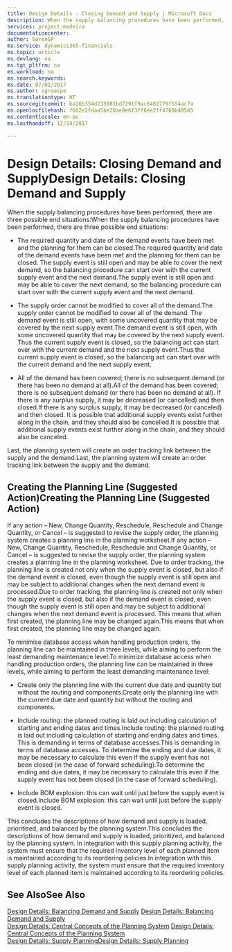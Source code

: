 ```yaml
---
title: Design Details - Closing Demand and Supply | Microsoft Docs
description: When the supply balancing procedures have been performed, there are three possible end situations.
services: project-madeira
documentationcenter: 
author: SorenGP
ms.service: dynamics365-financials
ms.topic: article
ms.devlang: na
ms.tgt_pltfrm: na
ms.workload: na
ms.search.keywords: 
ms.date: 07/01/2017
ms.author: sgroespe
ms.translationtype: HT
ms.sourcegitcommit: ba26b354d235981bd7291f9ac6402779f554ac7a
ms.openlocfilehash: f682e2fdaa5be20ae8e6f3ff6ee2ff4769b48545
ms.contentlocale: en-au
ms.lasthandoff: 12/14/2017

---
```

# <a name="design-details-closing-demand-and-supply"></a><span data-ttu-id="b68cf-103">Design Details: Closing Demand and Supply</span><span class="sxs-lookup"><span data-stu-id="b68cf-103">Design Details: Closing Demand and Supply</span></span>
<span data-ttu-id="b68cf-104">When the supply balancing procedures have been performed, there are three possible end situations:</span><span class="sxs-lookup"><span data-stu-id="b68cf-104">When the supply balancing procedures have been performed, there are three possible end situations:</span></span>  

-   <span data-ttu-id="b68cf-105">The required quantity and date of the demand events have been met and the planning for them can be closed.</span><span class="sxs-lookup"><span data-stu-id="b68cf-105">The required quantity and date of the demand events have been met and the planning for them can be closed.</span></span> <span data-ttu-id="b68cf-106">The supply event is still open and may be able to cover the next demand, so the balancing procedure can start over with the current supply event and the next demand.</span><span class="sxs-lookup"><span data-stu-id="b68cf-106">The supply event is still open and may be able to cover the next demand, so the balancing procedure can start over with the current supply event and the next demand.</span></span>  

-   <span data-ttu-id="b68cf-107">The supply order cannot be modified to cover all of the demand.</span><span class="sxs-lookup"><span data-stu-id="b68cf-107">The supply order cannot be modified to cover all of the demand.</span></span> <span data-ttu-id="b68cf-108">The demand event is still open, with some uncovered quantity that may be covered by the next supply event.</span><span class="sxs-lookup"><span data-stu-id="b68cf-108">The demand event is still open, with some uncovered quantity that may be covered by the next supply event.</span></span> <span data-ttu-id="b68cf-109">Thus the current supply event is closed, so the balancing act can start over with the current demand and the next supply event.</span><span class="sxs-lookup"><span data-stu-id="b68cf-109">Thus the current supply event is closed, so the balancing act can start over with the current demand and the next supply event.</span></span>  

-   <span data-ttu-id="b68cf-110">All of the demand has been covered; there is no subsequent demand (or there has been no demand at all).</span><span class="sxs-lookup"><span data-stu-id="b68cf-110">All of the demand has been covered; there is no subsequent demand (or there has been no demand at all).</span></span> <span data-ttu-id="b68cf-111">If there is any surplus supply, it may be decreased (or cancelled) and then closed.</span><span class="sxs-lookup"><span data-stu-id="b68cf-111">If there is any surplus supply, it may be decreased (or canceled) and then closed.</span></span> <span data-ttu-id="b68cf-112">It is possible that additional supply events exist further along in the chain, and they should also be cancelled.</span><span class="sxs-lookup"><span data-stu-id="b68cf-112">It is possible that additional supply events exist further along in the chain, and they should also be canceled.</span></span>  

 <span data-ttu-id="b68cf-113">Last, the planning system will create an order tracking link between the supply and the demand.</span><span class="sxs-lookup"><span data-stu-id="b68cf-113">Last, the planning system will create an order tracking link between the supply and the demand.</span></span>  

## <a name="creating-the-planning-line-suggested-action"></a><span data-ttu-id="b68cf-114">Creating the Planning Line (Suggested Action)</span><span class="sxs-lookup"><span data-stu-id="b68cf-114">Creating the Planning Line (Suggested Action)</span></span>  
 <span data-ttu-id="b68cf-115">If any action – New, Change Quantity, Reschedule, Reschedule and Change Quantity, or Cancel – is suggested to revise the supply order, the planning system creates a planning line in the planning worksheet.</span><span class="sxs-lookup"><span data-stu-id="b68cf-115">If any action – New, Change Quantity, Reschedule, Reschedule and Change Quantity, or Cancel – is suggested to revise the supply order, the planning system creates a planning line in the planning worksheet.</span></span> <span data-ttu-id="b68cf-116">Due to order tracking, the planning line is created not only when the supply event is closed, but also if the demand event is closed, even though the supply event is still open and may be subject to additional changes when the next demand event is processed.</span><span class="sxs-lookup"><span data-stu-id="b68cf-116">Due to order tracking, the planning line is created not only when the supply event is closed, but also if the demand event is closed, even though the supply event is still open and may be subject to additional changes when the next demand event is processed.</span></span> <span data-ttu-id="b68cf-117">This means that when first created, the planning line may be changed again.</span><span class="sxs-lookup"><span data-stu-id="b68cf-117">This means that when first created, the planning line may be changed again.</span></span>  

 <span data-ttu-id="b68cf-118">To minimise database access when handling production orders, the planning line can be maintained in three levels, while aiming to perform the least demanding maintenance level:</span><span class="sxs-lookup"><span data-stu-id="b68cf-118">To minimize database access when handling production orders, the planning line can be maintained in three levels, while aiming to perform the least demanding maintenance level:</span></span>  

-   <span data-ttu-id="b68cf-119">Create only the planning line with the current due date and quantity but without the routing and components.</span><span class="sxs-lookup"><span data-stu-id="b68cf-119">Create only the planning line with the current due date and quantity but without the routing and components.</span></span>  

-   <span data-ttu-id="b68cf-120">Include routing: the planned routing is laid out including calculation of starting and ending dates and times.</span><span class="sxs-lookup"><span data-stu-id="b68cf-120">Include routing: the planned routing is laid out including calculation of starting and ending dates and times.</span></span> <span data-ttu-id="b68cf-121">This is demanding in terms of database accesses.</span><span class="sxs-lookup"><span data-stu-id="b68cf-121">This is demanding in terms of database accesses.</span></span> <span data-ttu-id="b68cf-122">To determine the ending and due dates, it may be necessary to calculate this even if the supply event has not been closed (in the case of forward scheduling).</span><span class="sxs-lookup"><span data-stu-id="b68cf-122">To determine the ending and due dates, it may be necessary to calculate this even if the supply event has not been closed (in the case of forward scheduling).</span></span>  

-   <span data-ttu-id="b68cf-123">Include BOM explosion: this can wait until just before the supply event is closed.</span><span class="sxs-lookup"><span data-stu-id="b68cf-123">Include BOM explosion: this can wait until just before the supply event is closed.</span></span>  

 <span data-ttu-id="b68cf-124">This concludes the descriptions of how demand and supply is loaded, prioritised, and balanced by the planning system.</span><span class="sxs-lookup"><span data-stu-id="b68cf-124">This concludes the descriptions of how demand and supply is loaded, prioritized, and balanced by the planning system.</span></span> <span data-ttu-id="b68cf-125">In integration with this supply planning activity, the system must ensure that the required inventory level of each planned item is maintained according to its reordering policies.</span><span class="sxs-lookup"><span data-stu-id="b68cf-125">In integration with this supply planning activity, the system must ensure that the required inventory level of each planned item is maintained according to its reordering policies.</span></span>  

## <a name="see-also"></a><span data-ttu-id="b68cf-126">See Also</span><span class="sxs-lookup"><span data-stu-id="b68cf-126">See Also</span></span>  
 <span data-ttu-id="b68cf-127">[Design Details: Balancing Demand and Supply](design-details-balancing-demand-and-supply.md) </span><span class="sxs-lookup"><span data-stu-id="b68cf-127">[Design Details: Balancing Demand and Supply](design-details-balancing-demand-and-supply.md) </span></span>  
 <span data-ttu-id="b68cf-128">[Design Details: Central Concepts of the Planning System](design-details-central-concepts-of-the-planning-system.md) </span><span class="sxs-lookup"><span data-stu-id="b68cf-128">[Design Details: Central Concepts of the Planning System](design-details-central-concepts-of-the-planning-system.md) </span></span>  
 [<span data-ttu-id="b68cf-129">Design Details: Supply Planning</span><span class="sxs-lookup"><span data-stu-id="b68cf-129">Design Details: Supply Planning</span></span>](design-details-supply-planning.md)

